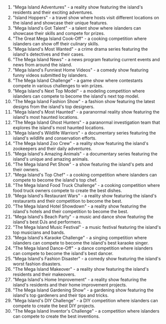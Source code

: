 1. "Mega Island Adventures" - a reality show featuring the island's residents and their exciting adventures.
2. "Island Hoppers" - a travel show where hosts visit different locations on the island and showcase their unique features.
3. "Mega Island's Got Talent" - a talent show where islanders can showcase their skills and compete for prizes.
4. "The Great Mega Island Cook-Off" - a cooking competition where islanders can show off their culinary skills.
5. "Mega Island's Most Wanted" - a crime drama series featuring the island's detectives and their cases.
6. "The Mega Island News" - a news program featuring current events and news from around the island.
7. "Mega Island's Funniest Home Videos" - a comedy show featuring funny videos submitted by islanders.
8. "The Mega Island Challenge" - a game show where contestants compete in various challenges to win prizes.
9. "Mega Island's Next Top Model" - a modeling competition where islanders can compete to become the island's next top model.
10. "The Mega Island Fashion Show" - a fashion show featuring the latest designs from the island's top designers.
11. "Mega Island's Most Haunted" - a paranormal reality show featuring the island's most haunted locations.
12. "The Mega Island Ghost Hunters" - a paranormal investigation team that explores the island's most haunted locations.
13. "Mega Island's Wildlife Warriors" - a documentary series featuring the island's wildlife and conservation efforts.
14. "The Mega Island Zoo Crew" - a reality show featuring the island's zookeepers and their daily adventures.
15. "Mega Island's Amazing Animals" - a documentary series featuring the island's unique and amazing animals.
16. "The Mega Island Pet Show" - a show featuring the island's pets and their owners.
17. "Mega Island's Top Chef" - a cooking competition where islanders can compete to become the island's top chef.
18. "The Mega Island Food Truck Challenge" - a cooking competition where food truck owners compete to create the best dishes.
19. "Mega Island's Restaurant Wars" - a reality show featuring the island's restaurants and their competition to become the best.
20. "The Mega Island Hotel Showdown" - a reality show featuring the island's hotels and their competition to become the best.
21. "Mega Island's Beach Party" - a music and dance show featuring the island's best DJs and performers.
22. "The Mega Island Music Festival" - a music festival featuring the island's top musicians and bands.
23. "Mega Island's Karaoke Challenge" - a singing competition where islanders can compete to become the island's best karaoke singer.
24. "The Mega Island Dance-Off" - a dance competition where islanders can compete to become the island's best dancer.
25. "Mega Island's Fashion Disaster" - a comedy show featuring the island's worst fashion disasters.
26. "The Mega Island Makeover" - a reality show featuring the island's residents and their makeovers.
27. "Mega Island's Home Improvement" - a reality show featuring the island's residents and their home improvement projects.
28. "The Mega Island Gardening Show" - a gardening show featuring the island's top gardeners and their tips and tricks.
29. "Mega Island's DIY Challenge" - a DIY competition where islanders can compete to create the best DIY projects.
30. "The Mega Island Inventor's Challenge" - a competition where islanders can compete to create the best inventions.
